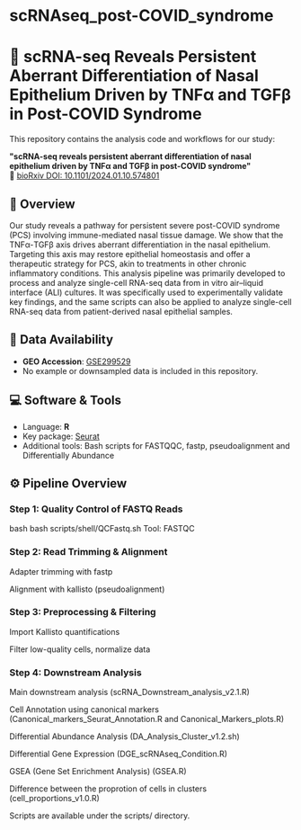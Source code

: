 # scRNAseq_post-COVID_syndrome

# 🧬 scRNA-seq Reveals Persistent Aberrant Differentiation of Nasal Epithelium Driven by TNFα and TGFβ in Post-COVID Syndrome

This repository contains the analysis code and workflows for our study:

**"scRNA-seq reveals persistent aberrant differentiation of nasal epithelium driven by TNFα and TGFβ in post-COVID syndrome"**  
📄 [bioRxiv DOI: 10.1101/2024.01.10.574801](https://doi.org/10.1101/2024.01.10.574801)

## 🧠 Overview

Our study reveals a pathway for persistent severe post-COVID syndrome (PCS) involving immune-mediated nasal tissue damage. We show that the TNFα-TGFβ axis drives aberrant differentiation in the nasal epithelium. Targeting this axis may restore epithelial homeostasis and offer a therapeutic strategy for PCS, akin to treatments in other chronic inflammatory conditions.
This analysis pipeline was primarily developed to process and analyze single-cell RNA-seq data from in vitro air–liquid interface (ALI) cultures. It was specifically used to experimentally validate key findings, and the same scripts can also be applied to analyze single-cell RNA-seq data from patient-derived nasal epithelial samples.

## 🔗 Data Availability

- **GEO Accession**: [GSE299529](https://www.ncbi.nlm.nih.gov/geo/query/acc.cgi?acc=GSE299529)
- No example or downsampled data is included in this repository.

## 💻 Software & Tools

- Language: **R**
- Key package: [Seurat](https://satijalab.org/seurat/)
- Additional tools: Bash scripts for FASTQQC, fastp, pseudoalignment and Differentially Abundance

## ⚙️ Pipeline Overview

### Step 1: Quality Control of FASTQ Reads
bash
bash scripts/shell/QCFastq.sh
Tool: FASTQC

### Step 2: Read Trimming & Alignment
Adapter trimming with fastp

Alignment with kallisto (pseudoalignment)

### Step 3: Preprocessing & Filtering
Import Kallisto quantifications

Filter low-quality cells, normalize data

### Step 4: Downstream Analysis
Main downstream analysis (scRNA_Downstream_analysis_v2.1.R) 

Cell Annotation using canonical markers (Canonical_markers_Seurat_Annotation.R and Canonical_Markers_plots.R)

Differential Abundance Analysis (DA_Analysis_Cluster_v1.2.sh)

Differential Gene Expression (DGE_scRNAseq_Condition.R)

GSEA (Gene Set Enrichment Analysis) (GSEA.R)

Difference between the proprotion of cells in clusters (cell_proportions_v1.0.R)

Scripts are available under the scripts/ directory.

